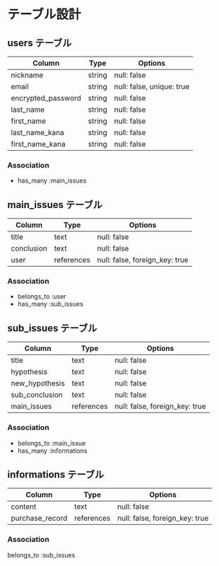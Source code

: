 # テーブル設計

## users テーブル

|Column             |Type      |Options                   |
|-------------------|----------|--------------------------|
|nickname           |string    |null: false               |
|email              |string    |null: false, unique: true |
|encrypted_password |string    |null: false               |
|last_name          |string    |null: false               |
|first_name         |string    |null: false               |
|last_name_kana     |string    |null: false               |
|first_name_kana    |string    |null: false               |

### Association
- has_many :main_issues

## main_issues テーブル

|Column            |Type       |Options                              |
|------------------|-----------|-------------------------------------|
|title             |text       |null: false                          |
|conclusion        |text       |null: false                          |
|user              |references |null: false, foreign_key: true       |

### Association
- belongs_to :user
- has_many :sub_issues

## sub_issues テーブル

|Column         |Type          |Options                              |
|---------------|--------------|-------------------------------------|
|title          |text          |null: false                          |
|hypothesis     |text          |null: false                          |
|new_hypothesis |text          |null: false                          |
|sub_conclusion |text          |null: false                          |
|main_issues    |references    |null: false, foreign_key: true       |


### Association
- belongs_to :main_issue
- has_many :informations

## informations テーブル

|Column           |Type         |Options                              |
|-----------------|-------------|-------------------------------------|
|content          |text         |null: false                          |
|purchase_record  |references   |null: false, foreign_key: true       |

### Association
belongs_to :sub_issues